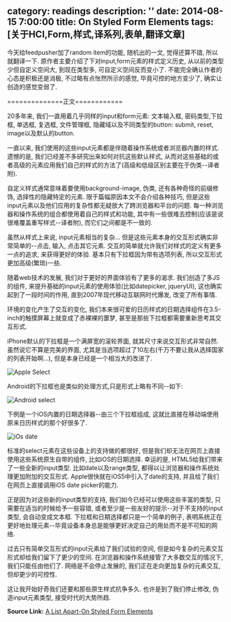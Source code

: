 category: readings
description: ''
date: 2014-08-15 7:00:00
title: On Styled Form Elements
tags: [关于HCI,Form,样式,译系列,表单,翻译文章]
---

今天给feedpusher加了random item的功能, 随机出的一文, 觉得还算不错, 所以就翻译一下. 原作者主要介绍了下对input,form元素的样式定义历史, 从以前的类型少但自定义空间大, 到现在类型多, 可自定义空间反而变小了. 不能完全确认作者的心态是积极还是消极, 不过略有点怅然所示的感觉, 毕竟可控的地方变少了, 确实让创造的感觉变弱了.

==============正文============

20多年来, 我们一直用着几乎同样的input和form元素: 文本输入框, 密码类型,下拉框, 单选框, 复选框, 文件管理框, 隐藏域以及不同类型的button: submit, reset, image以及默认的button.

一直以来, 我们使用的这些input元素都是伴随着操作系统或者浏览器内置的样式. 遗憾的是, 我们已经差不多研究出来如何对抗这些默认样式, 从而对这些基础的或者高级的元素应用我们自己的样式的方法了(高级和低级区别主要在于伪类--译者附).

自定义样式通常意味着要使用background-image, 伪类, 还有各种奇怪的前缀修饰, 选择性的隐藏特定的元素. 限于篇幅原因本文不会介绍各种技巧, 但是这些input元素以及他们应用的复杂性都无疑放大了跨浏览器和平台的问题. 每一种浏览器和操作系统的组合都使用着自己的样式和功能, 其中有一些很难去控制(应该是说很难覆盖重写样式--译者附), 而它们之间都是不一致的.

虽然从样式上来说, input元素相当的复杂... 但是这些元素本身的交互形式确实非常简单的--点击, 输入, 点击其它元素. 交互的简单就允许我们对样式的定义有更多一点的追求, 来获得更好的体验. 基本只有下拉框因为带有选项列表, 所以交互形式更加高级(繁琐)一些.

随着web技术的发展, 我们对于更好的界面体验有了更多的渴求. 我们创造了多JS的组件, 来提升基础的input元素的使用体验(比如datepicker, jqueryUI), 这也确实起到了一段时间的作用, 直到2007年现代移动互联网时代爆发, 改变了所有事情.

环境的变化产生了交互的变化, 我们本来很可爱的日历样式的日期选择组件在3.5-inch的触摸屏幕上就变成了赤裸裸的噩梦, 甚至是那些下拉框都需要重新思考其交互形式.

iPhone默认的下拉框是一个满屏宽的滚轮界面, 就其尺寸来说交互形式非常自然. 虽然说它不算是完美的界面, 尤其是当选项超过了10左右(千万不要让我从选择国家的列表开始啊...), 但是本身已经是一个相当大的改进了.

<img src="http://alistapart.com/d/misc-images/apple-select.jpg" alt="Apple Select">

Android的下拉框也是类似的处理方式,只是形式上略有不同--如下:

<img src="http://alistapart.com/d/misc-images/android-select.png" alt="Android select">

下例是一个iOS内置的日期选择器--由三个下拉框组成, 这就比直接在移动端使用原来日历样式的那个好很多了.

<img src="http://alistapart.com/d/misc-images/ios-date.png" alt="iOs date">

标准的select元素在这些设备上的支持做的都很好, 但是我们却无法在网页上直接使用这些系统原生自带的组件, 比如iOS的日期选择. 幸运的是, HTML5给我们带来了一些全新的input类型. 比如date以及range类型, 都得以让浏览器和操作系统处理更加附加的交互形式. Apple很快就在iOS5中引入了date的支持, 并且给了我们在网页上直接调用iOS date picker的能力.

正是因为对这些新的input类型的支持, 我们如今已经可以使用这些丰富的类型, 只需要在适当的时候给予一些容错, 或者至少是一些友好的提示--对于不支持的input类型, 会自动变成文本框. 下拉框和日期选择都只是一个简单的例子, 表明系统正在更好地处理元素--毕竟设备本身总是能够更好决定自己的用处而不是不可知的网络.

过去只有简单交互形式的input元素给了我们试验的空间, 但是如今复杂的元素交互形式却给我们留下了更少的空间. 在浏览器和操作系统接管了大多数交互的情况下, 我们只能任由他们了. 网络是不会停止发展的, 我们正在走向更加复杂的元素交互, 但却更少的可控性.

这让我开始好奇我们还要和那些原生样式抗争多久. 也许是到了我们停止修改, 伪造input元素类型, 接受时代的大势所趋.


<strong>Source Link:</strong>
<a href="http://alistapart.com/blog/post/on-styled-form-elements">A List Apart-On Styled Form Elements</a>
